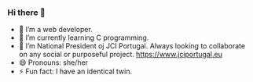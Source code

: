 ### Hi there 👋

- 🔭 I’m a web developer.
- 🌱 I’m currently learning C programming.
- 👯 I’m National President oj JCI Portugal. Always looking to collaborate on any social or purposeful project. https://www.jciportugal.eu
- 😄 Pronouns: she/her
- ⚡ Fun fact: I have an identical twin.

###
